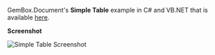 GemBox.Document's **Simple Table** example in C# and VB.NET that is available [here](https://www.gemboxsoftware.com/document/examples/word-table/1201).

**Screenshot**

![Simple Table Screenshot](https://www.gemboxsoftware.com/Document/Examples/Content/Table/SimpleTable/SimpleTable.png)